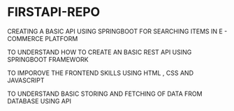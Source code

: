 # FIRSTAPI-REPO

CREATING A BASIC API USING SPRINGBOOT FOR SEARCHING ITEMS IN E - COMMERCE PLATFORM

TO UNDERSTAND HOW TO CREATE AN BASIC REST API USING SPRINGBOOT FRAMEWORK

TO IMPOROVE THE FRONTEND SKILLS USING HTML , CSS AND JAVASCRIPT

TO UNDERSTAND BASIC STORING AND FETCHING OF DATA FROM DATABASE USING API